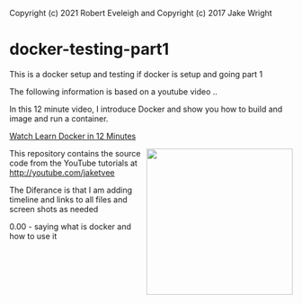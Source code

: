 Copyright (c) 2021 Robert Eveleigh
and Copyright (c) 2017 Jake Wright

# docker-testing-part1

This is a docker setup and testing if docker is setup and going part 1

The following  information is based on a youtube video ..

In this 12 minute video, I introduce Docker and show you how to build and image and run a container.

[Watch Learn Docker in 12 Minutes](https://youtu.be/YFl2mCHdv24)

<img align="right" src="http://i.giphy.com/QHE5gWI0QjqF2.gif" width="260 "/>

This repository contains the source code from the YouTube tutorials at http://youtube.com/jaketvee

The Diferance is that I am adding timeline and links to all files and screen shots as needed

0.00 -      saying what is docker and how to use it
